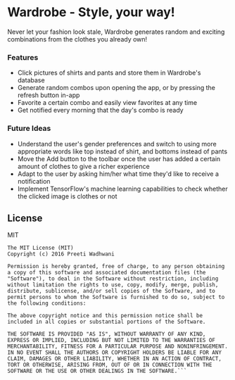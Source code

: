 # Wardrobe - Style, your way!

Never let your fashion look stale, Wardrobe generates random and exciting combinations from the clothes you already own!

### Features
  - Click pictures of shirts and pants and store them in Wardrobe's database
- Generate random combos upon opening the app, or by pressing the refresh button in-app
- Favorite a certain combo and easily view favorites at any time
- Get notified every morning that the day's combo is ready

  
### Future Ideas
  - Understand the user's gender preferences and switch to using more appropriate words like top instead of shirt, and bottoms instead of pants
- Move the Add button to the toolbar once the user has added a certain amount of clothes to give a richer experience
- Adapt to the user by asking him/her what time they'd like to receive a notification
- Implement TensorFlow's machine learning capabilities to check whether the clicked image is clothes or not



License
----

MIT

    The MIT License (MIT)
    Copyright (c) 2016 Preeti Wadhwani

    Permission is hereby granted, free of charge, to any person obtaining a copy of this software and associated documentation files (the "Software"), to deal in the Software without restriction, including without limitation the rights to use, copy, modify, merge, publish, distribute, sublicense, and/or sell copies of the Software, and to permit persons to whom the Software is furnished to do so, subject to the following conditions:

    The above copyright notice and this permission notice shall be included in all copies or substantial portions of the Software.

    THE SOFTWARE IS PROVIDED "AS IS", WITHOUT WARRANTY OF ANY KIND, EXPRESS OR IMPLIED, INCLUDING BUT NOT LIMITED TO THE WARRANTIES OF MERCHANTABILITY, FITNESS FOR A PARTICULAR PURPOSE AND NONINFRINGEMENT. IN NO EVENT SHALL THE AUTHORS OR COPYRIGHT HOLDERS BE LIABLE FOR ANY CLAIM, DAMAGES OR OTHER LIABILITY, WHETHER IN AN ACTION OF CONTRACT, TORT OR OTHERWISE, ARISING FROM, OUT OF OR IN CONNECTION WITH THE SOFTWARE OR THE USE OR OTHER DEALINGS IN THE SOFTWARE.```

